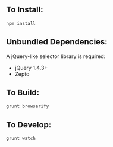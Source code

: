 To Install:
-----------

```bash
npm install
```

Unbundled Dependencies:
-----------------------

A jQuery-like selector library is required:
- jQuery 1.4.3+
- Zepto

To Build:
---------

```bash
grunt browserify
```

To Develop:
-----------

```bash
grunt watch
```